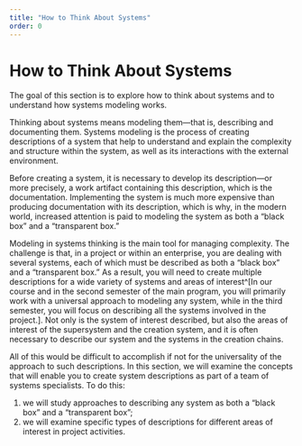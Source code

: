 ```yaml
---
title: "How to Think About Systems"
order: 0
---
```


# How to Think About Systems

The goal of this section is to explore how to think about systems and to understand how systems modeling works.

Thinking about systems means modeling them—that is, describing and documenting them. Systems modeling is the process of creating descriptions of a system that help to understand and explain the complexity and structure within the system, as well as its interactions with the external environment.

Before creating a system, it is necessary to develop its description—or more precisely, a work artifact containing this description, which is the documentation. Implementing the system is much more expensive than producing documentation with its description, which is why, in the modern world, increased attention is paid to modeling the system as both a “black box” and a “transparent box.”

Modeling in systems thinking is the main tool for managing complexity. The challenge is that, in a project or within an enterprise, you are dealing with several systems, each of which must be described as both a “black box” and a “transparent box.” As a result, you will need to create multiple descriptions for a wide variety of systems and areas of interest^[In our course and in the second semester of the main program, you will primarily work with a universal approach to modeling any system, while in the third semester, you will focus on describing all the systems involved in the project.]. Not only is the system of interest described, but also the areas of interest of the supersystem and the creation system, and it is often necessary to describe our system and the systems in the creation chains.

All of this would be difficult to accomplish if not for the universality of the approach to such descriptions. In this section, we will examine the concepts that will enable you to create system descriptions as part of a team of systems specialists. To do this:

1. we will study approaches to describing any system as both a “black box” and a “transparent box”;
2. we will examine specific types of descriptions for different areas of interest in project activities.